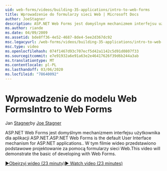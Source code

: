```yaml
---
uid: web-forms/videos/building-35-applications/intro-to-web-forms
title: Wprowadzenie do formularzy sieci Web | Microsoft Docs
author: JoeStagner
description: ASP.NET Web Forms jest domyślnym mechanizmem interfejsu użytkownika dla aplikacji ASP.NET. W tym filmie wideo przedstawiono podstawowe projektowanie za pomocą formularzy sieci Web.
ms.author: riande
ms.date: 04/09/2009
ms.assetid: bde8ff36-4e52-4687-8de4-5ee2d367dc92
msc.legacyurl: /web-forms/videos/building-35-applications/intro-to-web-forms
msc.type: video
ms.openlocfilehash: 074f1467d93c707ecf5d42a1142c5d91d0807f33
ms.sourcegitcommit: e7e91932a6e91a63e2e46417626f39d6b244a3ab
ms.translationtype: MT
ms.contentlocale: pl-PL
ms.lasthandoff: 03/06/2020
ms.locfileid: "78640092"
---
```

# <a name="intro-to-web-forms"></a><span data-ttu-id="2dc6a-104">Wprowadzenie do modelu Web Forms</span><span class="sxs-lookup"><span data-stu-id="2dc6a-104">Intro to Web Forms</span></span>

<span data-ttu-id="2dc6a-105">Jan [Stagner](https://github.com/JoeStagner)</span><span class="sxs-lookup"><span data-stu-id="2dc6a-105">by [Joe Stagner](https://github.com/JoeStagner)</span></span>

<span data-ttu-id="2dc6a-106">ASP.NET Web Forms jest domyślnym mechanizmem interfejsu użytkownika dla aplikacji ASP.NET.</span><span class="sxs-lookup"><span data-stu-id="2dc6a-106">ASP.NET Web Forms is the default User Interface mechanism for ASP.NET applications..</span></span> <span data-ttu-id="2dc6a-107">W tym filmie wideo przedstawiono podstawowe projektowanie za pomocą formularzy sieci Web.</span><span class="sxs-lookup"><span data-stu-id="2dc6a-107">This video will demonstrate the basic of developing with Web Forms.</span></span>

[<span data-ttu-id="2dc6a-108">&#9654;Obejrzyj wideo (23 minuty)</span><span class="sxs-lookup"><span data-stu-id="2dc6a-108">&#9654; Watch video (23 minutes)</span></span>](https://channel9.msdn.com/Blogs/ASP-NET-Site-Videos/intro-to-web-forms)
